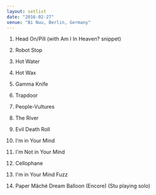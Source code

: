 ```yaml
---
layout: setlist
date: "2016-02-27"
venue: "Bi Nuu, Berlin, Germany"
---
```


 1. Head On/Pill
    (with Am I In Heaven? snippet)

 2. Robot Stop

 3. Hot Water

 4. Hot Wax

 5. Gamma Knife

 6. Trapdoor

 7. People-Vultures

 8. The River

 9. Evil Death Roll

10. I'm in Your Mind

11. I'm Not in Your Mind

12. Cellophane

13. I'm in Your Mind Fuzz

14. Paper Mâché Dream Balloon
    (Encore)
    (Stu playing solo)


